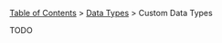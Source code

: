 [Table of Contents](tutorial-toc.html) > [Data Types](tutorial-data-types.html) > Custom Data Types

TODO
